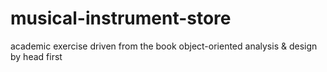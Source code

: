 # musical-instrument-store
academic exercise driven from the book object-oriented analysis &amp; design by head first
